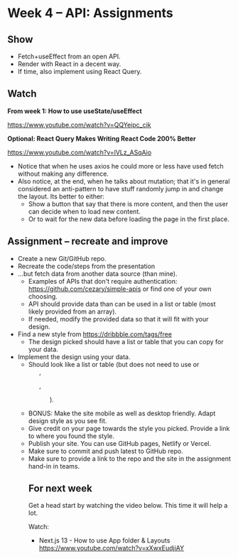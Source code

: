 # Week 4 – API: Assignments

## Show

* Fetch+useEffect from an open API.
* Render with React in a decent way.
* If time, also implement using React Query.

## Watch

**From week 1: How to use useState/useEffect**

https://www.youtube.com/watch?v=QQYeipc_cik

**Optional: React Query Makes Writing React Code 200% Better**

https://www.youtube.com/watch?v=lVLz_ASqAio

* Notice that when he uses axios he could more or less have used fetch without
  making any difference.
* Also notice, at the end, when he talks about mutation; that it's in general
  considered an anti-pattern to have stuff randomly jump in and change the
  layout. Its better to either:
    - Show a button that say that there is more content, and then the user can
      decide when to load new content.
    - Or to wait for the new data before loading the page in the first place.

## Assignment – recreate and improve

* Create a new Git/GitHub repo.
* Recreate the code/steps from the presentation
* ...but fetch data from another data source (than mine).
  * Examples of APIs that don't require authentication:
    https://github.com/cezary/simple-apis or find one of your own choosing.
  * API should provide data than can be used in a list or table (most likely
    provided from an array).
  * If needed, modify the provided data so that it will fit with your design.
* Find a new style from https://dribbble.com/tags/free
  * The design picked should have a list or table that you can copy for your
    data.
* Implement the design using your data.
  - Should look like a list or table (but does not need to use <table> or
    <ul>, <dl>, <ol>).
* BONUS: Make the site mobile as well as desktop friendly. Adapt design style as
  you see fit.
* Give credit on your page towards the style you picked. Provide a link to
  where you found the style.
* Publish your site. You can use GitHub pages, Netlify or Vercel.
* Make sure to commit and push latest to GitHub repo.
* Make sure to provide a link to the repo and the site in the assignment hand-in
  in teams.

## For next week

Get a head start by watching the video below. This time it will help a lot.

Watch:
* Next.js 13 - How to use App folder & Layouts https://www.youtube.com/watch?v=xXwxEudjiAY

